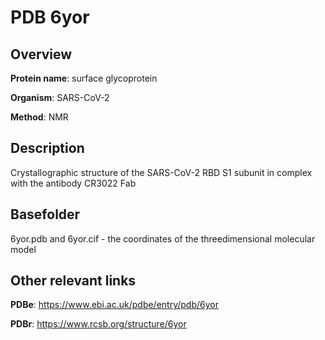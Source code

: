 # PDB 6yor

## Overview

**Protein name**: surface glycoprotein

**Organism**: SARS-CoV-2

**Method**: NMR

## Description

Crystallographic structure of the SARS-CoV-2 RBD S1 subunit in complex with the antibody CR3022 Fab

## Basefolder

6yor.pdb and 6yor.cif - the coordinates of the threedimensional molecular model



## Other relevant links 
**PDBe**:  https://www.ebi.ac.uk/pdbe/entry/pdb/6yor
 
**PDBr**: https://www.rcsb.org/structure/6yor 
